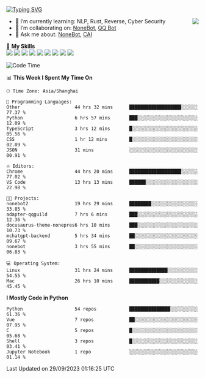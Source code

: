 [![Typing SVG](https://readme-typing-svg.herokuapp.com?size=25&duration=2500&color=8C43EA&vCenter=true&width=200&height=40&lines=Hi+there+%F0%9F%91%8B%F0%9F%8F%BB;I'm+yanyongyu)](https://git.io/typing-svg)

<a href="#">
  <img align="right" src="https://github-readme-stats.vercel.app/api?username=yanyongyu&count_private=true&show_icons=true&bg_color=15,f2f7fd,E0EAFC" />
</a>

- 🌱 I’m currently learning: NLP, Rust, Reverse, Cyber Security
- 👯 I’m collaborating on: [NoneBot](https://github.com/nonebot), [QQ Bot](https://github.com/Mrs4s/go-cqhttp)
- 💬 Ask me about: [NoneBot](https://github.com/nonebot), [CAI](https://github.com/cscs181/CAI)

🌟 **My Skills**  
![](https://img.shields.io/badge/-Python-3e74a2?style=flat-square&logo=Python&logoColor=fff)
![](https://img.shields.io/badge/-Node.js-339933?style=flat-square&logo=Node.js&logoColor=fff)
![](https://img.shields.io/badge/-Vue-4fc08d?style=flat-square&logo=Vue.js&logoColor=fff)
![](https://img.shields.io/badge/-React-2d98ce?style=flat-square&logo=React&logoColor=fff)
![](https://img.shields.io/badge/-Docker-2496ED?style=flat-square&logo=Docker&logoColor=fff)
![](https://img.shields.io/badge/-Linux-000000?style=flat-square&logo=Linux&logoColor=fff)
![](https://img.shields.io/badge/-MySQL-4479A1?style=flat-square&logo=MySQL&logoColor=fff)
![](https://img.shields.io/badge/-Redis-DC382D?style=flat-square&logo=Redis&logoColor=fff)
![](https://img.shields.io/badge/-MongoDB-47A248?style=flat-square&logo=MongoDB&logoColor=fff)

<!--START_SECTION:waka-->
![Code Time](http://img.shields.io/badge/Code%20Time-5%2C003%20hrs%2058%20mins-blue)

📊 **This Week I Spent My Time On** 

```text
🕑︎ Time Zone: Asia/Shanghai

💬 Programming Languages: 
Other                    44 hrs 32 mins      ███████████████████░░░░░░   77.37 % 
Python                   6 hrs 57 mins       ███░░░░░░░░░░░░░░░░░░░░░░   12.09 % 
TypeScript               3 hrs 12 mins       █░░░░░░░░░░░░░░░░░░░░░░░░   05.56 % 
CSS                      1 hr 12 mins        █░░░░░░░░░░░░░░░░░░░░░░░░   02.09 % 
JSON                     31 mins             ░░░░░░░░░░░░░░░░░░░░░░░░░   00.91 % 

🔥 Editors: 
Chrome                   44 hrs 20 mins      ███████████████████░░░░░░   77.02 % 
VS Code                  13 hrs 13 mins      ██████░░░░░░░░░░░░░░░░░░░   22.98 % 

🐱‍💻 Projects: 
nonebot2                 19 hrs 29 mins      ████████░░░░░░░░░░░░░░░░░   33.85 % 
adapter-qqguild          7 hrs 6 mins        ███░░░░░░░░░░░░░░░░░░░░░░   12.36 % 
docusaurus-theme-nonepres6 hrs 10 mins       ███░░░░░░░░░░░░░░░░░░░░░░   10.73 % 
mchatgpt-backend         5 hrs 34 mins       ██░░░░░░░░░░░░░░░░░░░░░░░   09.67 % 
nonebot                  3 hrs 55 mins       ██░░░░░░░░░░░░░░░░░░░░░░░   06.83 % 

💻 Operating System: 
Linux                    31 hrs 24 mins      ██████████████░░░░░░░░░░░   54.55 % 
Mac                      26 hrs 10 mins      ███████████░░░░░░░░░░░░░░   45.45 % 
```

**I Mostly Code in Python** 

```text
Python                   54 repos            ███████████████░░░░░░░░░░   61.36 % 
Vue                      7 repos             ██░░░░░░░░░░░░░░░░░░░░░░░   07.95 % 
C                        5 repos             █░░░░░░░░░░░░░░░░░░░░░░░░   05.68 % 
Shell                    3 repos             █░░░░░░░░░░░░░░░░░░░░░░░░   03.41 % 
Jupyter Notebook         1 repo              ░░░░░░░░░░░░░░░░░░░░░░░░░   01.14 % 
```




 Last Updated on 29/09/2023 01:16:25 UTC
<!--END_SECTION:waka-->
